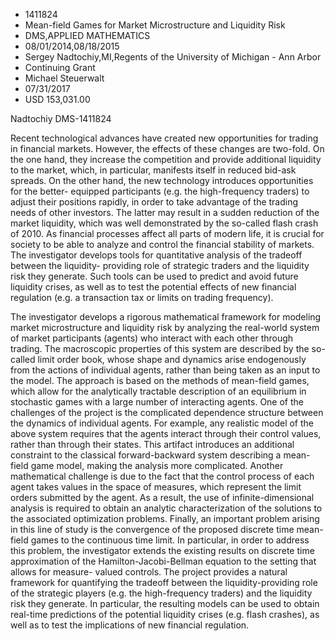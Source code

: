 
* 1411824
* Mean-field Games for Market Microstructure and Liquidity Risk
* DMS,APPLIED MATHEMATICS
* 08/01/2014,08/18/2015
* Sergey Nadtochiy,MI,Regents of the University of Michigan - Ann Arbor
* Continuing Grant
* Michael Steuerwalt
* 07/31/2017
* USD 153,031.00

Nadtochiy DMS-1411824

Recent technological advances have created new opportunities for trading in
financial markets. However, the effects of these changes are two-fold. On the
one hand, they increase the competition and provide additional liquidity to the
market, which, in particular, manifests itself in reduced bid-ask spreads. On
the other hand, the new technology introduces opportunities for the better-
equipped participants (e.g. the high-frequency traders) to adjust their
positions rapidly, in order to take advantage of the trading needs of other
investors. The latter may result in a sudden reduction of the market liquidity,
which was well demonstrated by the so-called flash crash of 2010. As financial
processes affect all parts of modern life, it is crucial for society to be able
to analyze and control the financial stability of markets. The investigator
develops tools for quantitative analysis of the tradeoff between the liquidity-
providing role of strategic traders and the liquidity risk they generate. Such
tools can be used to predict and avoid future liquidity crises, as well as to
test the potential effects of new financial regulation (e.g. a transaction tax
or limits on trading frequency).

The investigator develops a rigorous mathematical framework for modeling market
microstructure and liquidity risk by analyzing the real-world system of market
participants (agents) who interact with each other through trading. The
macroscopic properties of this system are described by the so-called limit order
book, whose shape and dynamics arise endogenously from the actions of individual
agents, rather than being taken as an input to the model. The approach is based
on the methods of mean-field games, which allow for the analytically tractable
description of an equilibrium in stochastic games with a large number of
interacting agents. One of the challenges of the project is the complicated
dependence structure between the dynamics of individual agents. For example, any
realistic model of the above system requires that the agents interact through
their control values, rather than through their states. This artifact introduces
an additional constraint to the classical forward-backward system describing a
mean-field game model, making the analysis more complicated. Another
mathematical challenge is due to the fact that the control process of each agent
takes values in the space of measures, which represent the limit orders
submitted by the agent. As a result, the use of infinite-dimensional analysis is
required to obtain an analytic characterization of the solutions to the
associated optimization problems. Finally, an important problem arising in this
line of study is the convergence of the proposed discrete time mean-field games
to the continuous time limit. In particular, in order to address this problem,
the investigator extends the existing results on discrete time approximation of
the Hamilton-Jacobi-Bellman equation to the setting that allows for measure-
valued controls. The project provides a natural framework for quantifying the
tradeoff between the liquidity-providing role of the strategic players (e.g. the
high-frequency traders) and the liquidity risk they generate. In particular, the
resulting models can be used to obtain real-time predictions of the potential
liquidity crises (e.g. flash crashes), as well as to test the implications of
new financial regulation.
